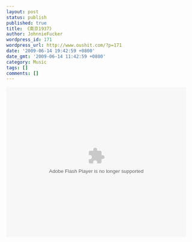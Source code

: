 ```yaml
---
layout: post
status: publish
published: true
title: 《南京1937》
author: JohnnieFucker
wordpress_id: 171
wordpress_url: http://www.oushit.com/?p=171
date: '2009-06-14 19:42:59 +0800'
date_gmt: '2009-06-14 11:42:59 +0800'
category: Music
tags: []
comments: []
---
```

<p><embed src="http://player.youku.com/player.php/sid/24584016/v.swf" quality="high" width="480" height="400" align="middle" allowScriptAccess="sameDomain" type="application/x-shockwave-flash"></embed></p>
